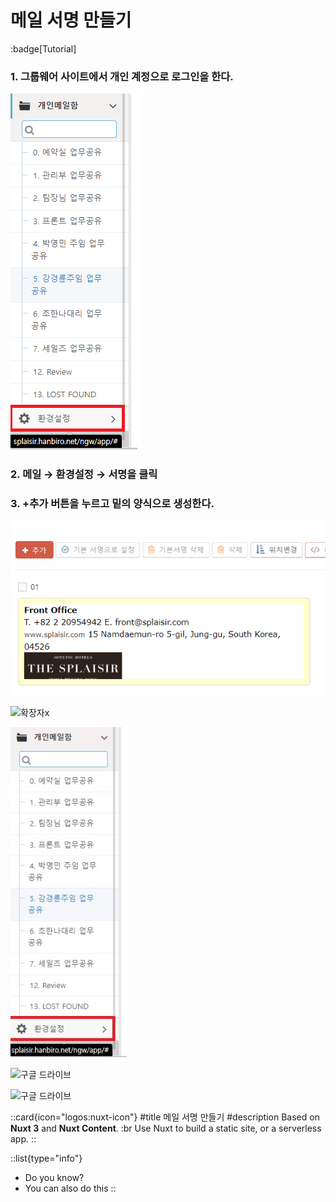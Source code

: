# 메일 서명 만들기
:badge[Tutorial]
### 1. 그룹웨어 사이트에서 개인 계정으로 로그인을 한다.

![사진](./2023-08-05-18-03-07.png)

### 2. 메일 → 환경설정 → 서명을 클릭
### 3. +추가 버튼을 누르고 밑의 양식으로 생성한다.

![설명](./2023-08-05-18-03-48.png)

![확장자x](./2023-08-05-18-03-48)

![jpg](./image1.jpg)

![구글 드라이브](https://drive.google.com/file/d/1LF55PAqH9KoOOxq-2Tt9PTSdCLvsHsAZ/view?usp=sharing)

![구글 드라이브](https://ppss.kr/wp-content/uploads/2015/09/GoogleLogox2_Animated_rs.gif)







 ::card{icon="logos:nuxt-icon"}
 #title
 메일 서명 만들기
 #description
 Based on **Nuxt 3** and **Nuxt Content**. :br
 Use Nuxt to build a static site, or a serverless app.
 ::


 ::list{type="info"}
- Do you know?
- You can also do this
::